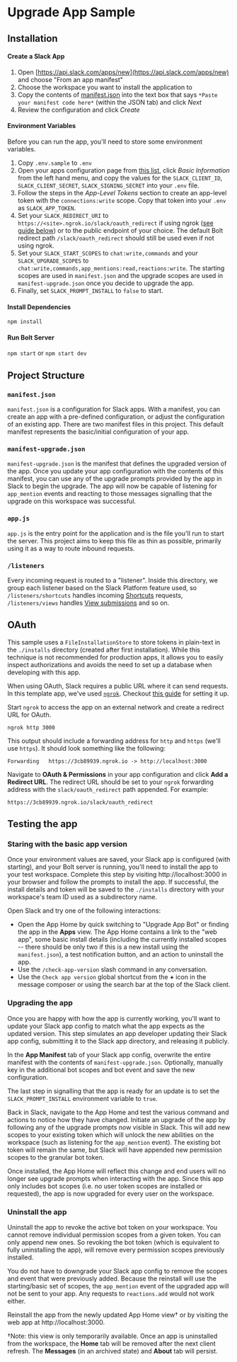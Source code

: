 # Upgrade App Sample

## Installation

#### Create a Slack App
1. Open [https://api.slack.com/apps/new](https://api.slack.com/apps/new) and choose "From an app manifest"
2. Choose the workspace you want to install the application to
3. Copy the contents of [manifest.json](./manifest.json) into the text box that says `*Paste your manifest code here*` (within the JSON tab) and click *Next*
4. Review the configuration and click *Create*

#### Environment Variables
Before you can run the app, you'll need to store some environment variables.

1. Copy `.env.sample` to `.env`
2. Open your apps configuration page from [this list](https://api.slack.com/apps), click *Basic Information* from the left hand menu, and copy the values for the `SLACK_CLIENT_ID`, `SLACK_CLIENT_SECRET`, `SLACK_SIGNING_SECRET` into your `.env` file.
3. Follow the steps in the *App-Level Tokens* section to create an app-level token with the `connections:write` scope. Copy that token into your `.env` as `SLACK_APP_TOKEN`.
4. Set your `SLACK_REDIRECT_URI` to `https://<site>.ngrok.io/slack/oauth_redirect` if using ngrok ([see guide below](#oauth)) or to the public endpoint of your choice. The default Bolt redirect path `/slack/oauth_redirect` should still be used even if not using ngrok.
5. Set your `SLACK_START_SCOPES` to `chat:write,commands` and your `SLACK_UPGRADE_SCOPES` to `chat:write,commands,app_mentions:read,reactions:write`. The starting scopes are used in `manifest.json` and the upgrade scopes are used in `manifest-upgrade.json` once you decide to upgrade the app.
6. Finally, set `SLACK_PROMPT_INSTALL` to `false` to start.

#### Install Dependencies

`npm install`

#### Run Bolt Server

`npm start` or `npm start dev`

## Project Structure

### `manifest.json`

`manifest.json` is a configuration for Slack apps. With a manifest, you can create an app with a pre-defined configuration, or adjust the configuration of an existing app. There are two manifest files in this project. This default manifest represents the basic/initial configuration of your app.

### `manifest-upgrade.json`

`manifest-upgrade.json` is the manifest that defines the upgraded version of the app. Once you update your app configuration with the contents of this manifest, you can use any of the upgrade prompts provided by the app in Slack to begin the upgrade. The app will now be capable of listening for `app_mention` events and reacting to those messages signalling that the upgrade on this workspace was successful.

### `app.js`

`app.js` is the entry point for the application and is the file you'll run to start the server. This project aims to keep this file as thin as possible, primarily using it as a way to route inbound requests.

### `/listeners`

Every incoming request is routed to a "listener". Inside this directory, we group each listener based on the Slack Platform feature used, so `/listeners/shortcuts` handles incoming [Shortcuts](https://api.slack.com/interactivity/shortcuts) requests, `/listeners/views` handles [View submissions](https://api.slack.com/reference/interaction-payloads/views#view_submission) and so on.


## OAuth

This sample uses a `FileInstallationStore` to store tokens in plain-text in the `./installs` directory (created after first installation). While this technique is not recommended for production apps, it allows you to easily inspect authorizations and avoids the need to set up a database when developing with this app.

When using OAuth, Slack requires a public URL where it can send requests. In this template app, we've used [`ngrok`](https://ngrok.com/download). Checkout [this guide](https://api.slack.com/tutorials/tunneling-with-ngrok) for setting it up.

Start `ngrok` to access the app on an external network and create a redirect URL for OAuth. 

```
ngrok http 3000
```

This output should include a forwarding address for `http` and `https` (we'll use `https`). It should look something like the following:

```
Forwarding   https://3cb89939.ngrok.io -> http://localhost:3000
```

Navigate to **OAuth & Permissions** in your app configuration and click **Add a Redirect URL**. The redirect URL should be set to your `ngrok` forwarding address with the `slack/oauth_redirect` path appended. For example:

```
https://3cb89939.ngrok.io/slack/oauth_redirect
```

## Testing the app

### Staring with the basic app version

Once your environment values are saved, your Slack app is configured (with starting), and your Bolt server is running, you'll need to install the app to your test workspace. Complete this step by visiting http://localhost:3000 in your browser and follow the prompts to install the app. If successful, the install details and token will be saved to the `./installs` directory with your workspace's team ID used as a subdirectory name.

Open Slack and try one of the following interactions:

- Open the App Home by quick switching to "Upgrade App Bot" or finding the app in the **Apps** view. The App Home contains a link to the "web app", some basic install details (including the currently installed scopes -- there should be only two if this is a new install using the `manifest.json`), a test notification button, and an action to uninstall the app.
- Use the `/check-app-version` slash command in any conversation.
- Use the `Check app version` global shortcut from the **+** icon in the message composer or using the search bar at the top of the Slack client.

### Upgrading the app

Once you are happy with how the app is currently working, you'll want to update your Slack app config to match what the app expects as the updated version. This step simulates an app developer updating their Slack app config, submitting it to the Slack app directory, and releasing it publicly.

In the **App Manifest** tab of your Slack app config, overwrite the entire manifest with the contents of `manifest-upgrade.json`. Optionally, manually key in the additional bot scopes and bot event and save the new configuration.

The last step in signalling that the app is ready for an update is to set the `SLACK_PROMPT_INSTALL` environment variable to `true`.

Back in Slack, navigate to the App Home and test the various command and actions to notice how they have changed. Initiate an upgrade of the app by following any of the upgrade prompts now visible in Slack. This will add new scopes to your existing token which will unlock the new abilities on the workspace (such as listening for the `app_mention` event). The existing bot token will remain the same, but Slack will have appended new permission scopes to the granular bot token.

Once installed, the App Home will reflect this change and end users will no longer see upgrade prompts when interacting with the app. Since this app only includes bot scopes (i.e. no user token scopes are installed or requested), the app is now upgraded for every user on the workspace.

### Uninstall the app

Uninstall the app to revoke the active bot token on your workspace. You cannot remove individual permission scopes from a given token. You can only append new ones. So revoking the bot token (which is equivalent to fully uninstalling the app), will remove every permission scopes previously installed.

You do not have to downgrade your Slack app config to remove the scopes and event that were previously added. Because the reinstall will use the starting/basic set of scopes, the `app_mention` event of the upgraded app will not be sent to your app. Any requests to `reactions.add` would not work either.

Reinstall the app from the newly updated App Home view† or by visiting the web app at http://localhost:3000.

†Note: this view is only temporarily available. Once an app is uninstalled from the workspace, the **Home** tab will be removed after the next client refresh. The **Messages** (in an archived state) and **About** tab will persist.